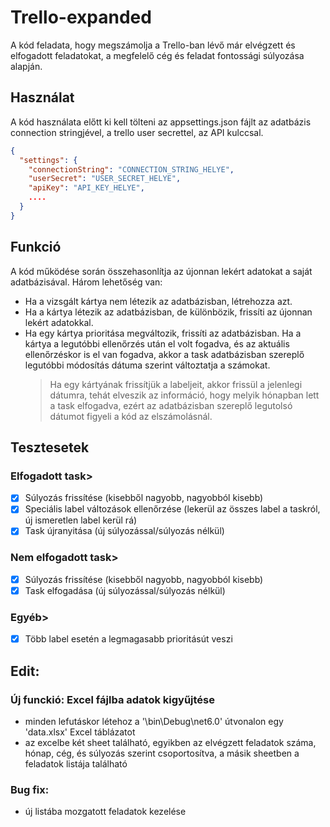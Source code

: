 # Trello-expanded

A kód feladata, hogy megszámolja a Trello-ban lévő már elvégzett és elfogadott feladatokat, a megfelelő cég és feladat fontossági súlyozása alapján.

## Használat
A kód használata előtt ki kell tölteni az appsettings.json fájlt az adatbázis connection stringjével, a trello user secrettel, az API kulccsal.

```json
{
  "settings": {
    "connectionString": "CONNECTION_STRING_HELYE",
    "userSecret": "USER_SECRET_HELYE",
    "apiKey": "API_KEY_HELYE",
    ....
  }
}
```
## Funkció
A kód működése során összehasonlítja az újonnan lekért adatokat a saját adatbázisával. Három lehetőség van:

- Ha a vizsgált kártya nem létezik az adatbázisban, létrehozza azt.
- Ha a kártya létezik az adatbázisban, de különbözik, frissíti az újonnan lekért adatokkal.
- Ha egy kártya prioritása megváltozik, frissíti az adatbázisban. Ha a kártya a legutóbbi ellenőrzés után el volt fogadva, és az aktuális ellenőrzéskor is el van fogadva, akkor a task adatbázisban szereplő legutóbbi módosítás dátuma szerint változtatja a számokat.
  > Ha egy kártyának frissítjük a labeljeit, akkor frissül a jelenlegi dátumra, tehát elveszik az információ, hogy melyik hónapban lett a task elfogadva, ezért az adatbázisban szereplő legutolsó dátumot figyeli a kód az elszámolásnál.
## Tesztesetek

### Elfogadott task>
- [x] Súlyozás frissítése (kisebből nagyobb, nagyobból kisebb)
- [x] Speciális label változások ellenőrzése (lekerül az összes label a taskról, új ismeretlen label kerül rá)
- [x] Task újranyitása (új súlyozással/súlyozás nélkül)
### Nem elfogadott task>
- [x] Súlyozás frissítése (kisebből nagyobb, nagyobból kisebb)
- [x] Task elfogadása (új súlyozással/súlyozás nélkül)
### Egyéb>
- [x] Több label esetén a legmagasabb prioritásút veszi

## Edit:

### Új funckió: Excel fájlba adatok kigyűjtése
- minden lefutáskor létehoz a '\bin\Debug\net6.0' útvonalon egy 'data.xlsx' Excel táblázatot
- az excelbe két sheet található, egyikben az elvégzett feladatok száma, hónap, cég, és súlyozás szerint csoportosítva, a másik sheetben a feladatok listája található

### Bug fix:
- új listába mozgatott feladatok kezelése
